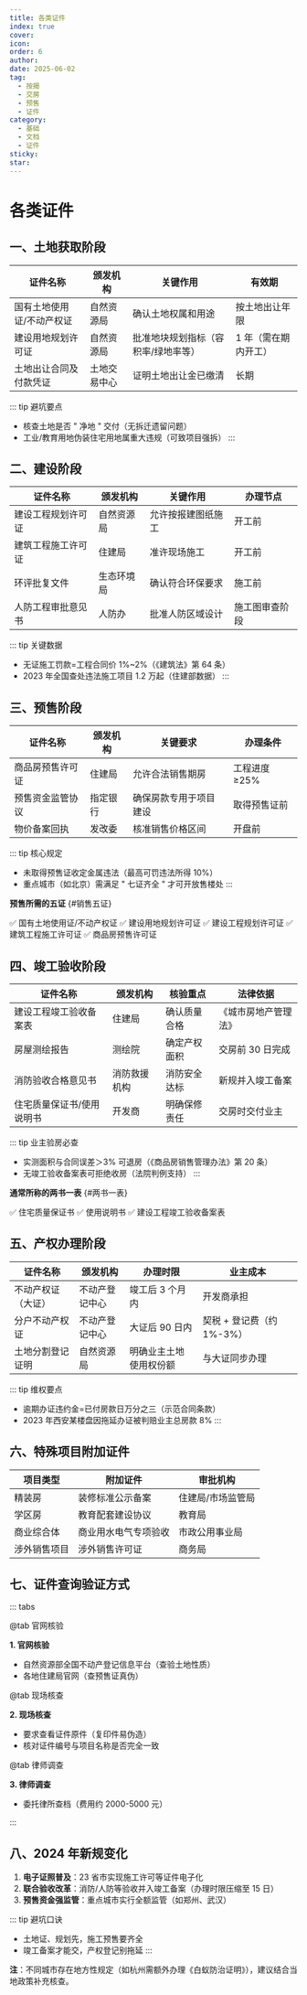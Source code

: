 ```yaml
---
title: 各类证件
index: true
cover: 
icon: 
order: 6
author: 
date: 2025-06-02
tag:
  - 按揭
  - 交房
  - 预售
  - 证件
category:
  - 基础
  - 文档
  - 证件
sticky: 
star: 
---
```


# 各类证件

## **一、土地获取阶段**

| **证件名称**      | **颁发机构** | **关键作用**           | **有效期**     |
| ------------- | -------- | ------------------ | ----------- |
| 国有土地使用证/不动产权证 | 自然资源局    | 确认土地权属和用途          | 按土地出让年限     |
| 建设用地规划许可证     | 自然资源局    | 批准地块规划指标（容积率/绿地率等） | 1 年（需在期内开工） |
| 土地出让合同及付款凭证   | 土地交易中心   | 证明土地出让金已缴清         | 长期          |

::: tip 避坑要点

- 核查土地是否 " 净地 " 交付（无拆迁遗留问题）
- 工业/教育用地伪装住宅用地属重大违规（可致项目强拆）
:::

## **二、建设阶段**

| **证件名称**  | **颁发机构** | **关键作用**  | **办理节点** |
| --------- | -------- | --------- | -------- |
| 建设工程规划许可证 | 自然资源局    | 允许按报建图纸施工 | 开工前      |
| 建筑工程施工许可证 | 住建局      | 准许现场施工    | 开工前      |
| 环评批复文件    | 生态环境局    | 确认符合环保要求  | 施工前      |
| 人防工程审批意见书 | 人防办      | 批准人防区域设计  | 施工图审查阶段  |

::: tip 关键数据

- 无证施工罚款=工程合同价 1%~2%（《建筑法》第 64 条）
- 2023 年全国查处违法施工项目 1.2 万起（住建部数据）
:::

## **三、预售阶段**

| **证件名称** | **颁发机构** | **关键要求**    | **办理条件** |
| -------- | -------- | ----------- | -------- |
| 商品房预售许可证 | 住建局      | 允许合法销售期房    | 工程进度≥25% |
| 预售资金监管协议 | 指定银行     | 确保房款专用于项目建设 | 取得预售证前   |
| 物价备案回执   | 发改委      | 核准销售价格区间    | 开盘前      |

::: tip 核心规定

- 未取得预售证收定金属违法（最高可罚违法所得 10%）
- 重点城市（如北京）需满足 " 七证齐全 " 才可开放售楼处
:::

**预售所需的五证** {#销售五证}

✅ 国有土地使用证/不动产权证
✅ 建设用地规划许可证
✅ 建设工程规划许可证
✅ 建筑工程施工许可证
✅ 商品房预售许可证

## **四、竣工验收阶段**

| **证件名称**      | **颁发机构** | **核验重点** | **法律依据**   |
| ------------- | -------- | -------- | ---------- |
| 建设工程竣工验收备案表   | 住建局      | 确认质量合格   | 《城市房地产管理法》 |
| 房屋测绘报告        | 测绘院      | 确定产权面积   | 交房前 30 日完成 |
| 消防验收合格意见书     | 消防救援机构   | 消防安全达标   | 新规并入竣工备案   |
| 住宅质量保证书/使用说明书 | 开发商      | 明确保修责任   | 交房时交付业主    |

::: tip 业主验房必查

- 实测面积与合同误差＞3% 可退房（《商品房销售管理办法》第 20 条）
- 无竣工验收备案表可拒绝收房（法院判例支持）
:::

**通常所称的两书一表** {#两书一表}

✅ 住宅质量保证书
✅ 使用说明书
✅ 建设工程竣工验收备案表

## **五、产权办理阶段**

|**证件名称**|**颁发机构**|**办理时限**|**业主成本**|
|---|---|---|---|
|不动产权证（大证）|不动产登记中心|竣工后 3 个月内|开发商承担|
|分户不动产权证|不动产登记中心|大证后 90 日内|契税 + 登记费（约 1%-3%）|
|土地分割登记证明|自然资源局|明确业主土地使用权份额|与大证同步办理|

::: tip 维权要点

- 逾期办证违约金=已付房款日万分之三（示范合同条款）
- 2023 年西安某楼盘因拖延办证被判赔业主总房款 8%
:::

## **六、特殊项目附加证件**

|**项目类型**|**附加证件**|**审批机构**|
|---|---|---|
|精装房|装修标准公示备案|住建局/市场监管局|
|学区房|教育配套建设协议|教育局|
|商业综合体|商业用水电气专项验收|市政公用事业局|
|涉外销售项目|涉外销售许可证|商务局|

## **七、证件查询验证方式**

::: tabs

@tab 官网核验

**1. 官网核验**

- 自然资源部全国不动产登记信息平台（查验土地性质）
- 各地住建局官网（查预售证真伪）

@tab 现场核查

**2. 现场核查**

- 要求查看证件原件（复印件易伪造）
- 核对证件编号与项目名称是否完全一致

@tab 律师调查

**3. 律师调查**

- 委托律所查档（费用约 2000-5000 元）

:::

## **八、2024 年新规变化**

1. **电子证照普及**：23 省市实现施工许可等证件电子化
2. **联合验收改革**：消防/人防等验收并入竣工备案（办理时限压缩至 15 日）
3. **预售资金强监管**：重点城市实行全额监管（如郑州、武汉）

::: tip 避坑口诀

- 土地证、规划先，施工预售要齐全
- 竣工备案才能交，产权登记别拖延
:::

**注**：不同城市存在地方性规定（如杭州需额外办理《白蚁防治证明》），建议结合当地政策补充核查。

